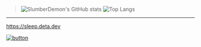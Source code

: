 > ![SlumberDemon's GitHub stats](https://github-readme-stats.vercel.app/api?username=slumberdemon&hide=issues,prs&show_icons=true&theme=radical) ![Top Langs](https://github-readme-stats.vercel.app/api/top-langs/?username=slumberdemon&layout=compact&theme=radical)

-------------------
https://sleep.deta.dev

[![button](https://sleep.deta.dev/cdn/thing.png)](https://sleep.deta.dev)
